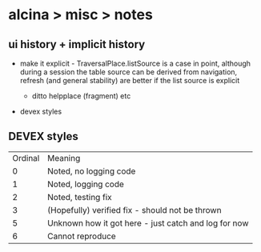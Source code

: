 # alcina > misc > notes

## ui history + implicit history

- make it explicit - TraversalPlace.listSource is a case in point, although during a session the table source can be
  derived from navigation, refresh (and general stability) are better if the list source is explicit

  - ditto helpplace (fragment) etc

- devex styles

 <h2>DEVEX styles</h2>
  <table>
  <tr>
  <td>Ordinal</td>
  <td>Meaning</td>
  </tr>
  <tr>
  <td>0</td>
  <td>Noted, no logging code</td>
  </tr>
  <tr>
  <td>1</td>
  <td>Noted, logging code</td>
  </tr>
  
  <tr>
  <td>2</td>
  <td>Noted, testing fix</td>
  </tr>
  <tr>
  <td>3</td>
  <td>(Hopefully) verified fix - should not be thrown</td>
  </tr>
  <tr>
  <td>5</td>
  <td>Unknown how it got here - just catch and log for now</td>
  </tr>
  <tr>
  <td>6</td>
  <td>Cannot reproduce</td>
  </tr>
  </table>
